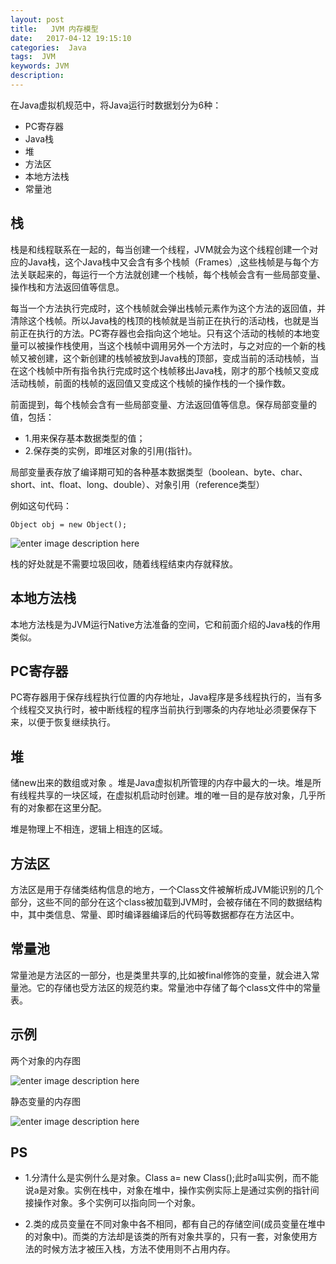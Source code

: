 ```yaml
---
layout: post
title:   JVM 内存模型
date:   2017-04-12 19:15:10
categories:  Java
tags:  JVM
keywords: JVM
description: 
---
```


在Java虚拟机规范中，将Java运行时数据划分为6种：

* PC寄存器
* Java栈
* 堆
* 方法区
* 本地方法栈
* 常量池


## 栈

栈是和线程联系在一起的，每当创建一个线程，JVM就会为这个线程创建一个对应的Java栈，这个Java栈中又会含有多个栈帧（Frames）,这些栈帧是与每个方法关联起来的，每运行一个方法就创建一个栈帧，每个栈帧会含有一些局部变量、操作栈和方法返回值等信息。
 
每当一个方法执行完成时，这个栈帧就会弹出栈帧元素作为这个方法的返回值，并清除这个栈帧。所以Java栈的栈顶的栈帧就是当前正在执行的活动栈，也就是当前正在执行的方法。PC寄存器也会指向这个地址。只有这个活动的栈帧的本地变量可以被操作栈使用，当这个栈帧中调用另外一个方法时，与之对应的一个新的栈帧又被创建，这个新创建的栈帧被放到Java栈的顶部，变成当前的活动栈帧，当在这个栈帧中所有指令执行完成时这个栈帧移出Java栈，刚才的那个栈帧又变成活动栈帧，前面的栈帧的返回值又变成这个栈帧的操作栈的一个操作数。

前面提到，每个栈帧会含有一些局部变量、方法返回值等信息。保存局部变量的值，包括：
* 1.用来保存基本数据类型的值；
* 2.保存类的实例，即堆区对象的引用(指针)。

局部变量表存放了编译期可知的各种基本数据类型（boolean、byte、char、short、int、float、long、double）、对象引用（reference类型）

例如这句代码：　　　　　　　　　　　

```
Object obj = new Object();
```

![enter image description here](http://p7lixluhf.bkt.clouddn.com/JVM-Stack.jpg)

栈的好处就是不需要垃圾回收，随着线程结束内存就释放。

## 本地方法栈
本地方法栈是为JVM运行Native方法准备的空间，它和前面介绍的Java栈的作用类似。

## PC寄存器

PC寄存器用于保存线程执行位置的内存地址，Java程序是多线程执行的，当有多个线程交叉执行时，被中断线程的程序当前执行到哪条的内存地址必须要保存下来，以便于恢复继续执行。


## 堆
储new出来的数组或对象 。堆是Java虚拟机所管理的内存中最大的一块。堆是所有线程共享的一块区域，在虚拟机启动时创建。堆的唯一目的是存放对象，几乎所有的对象都在这里分配。

堆是物理上不相连，逻辑上相连的区域。

## 方法区
方法区是用于存储类结构信息的地方，一个Class文件被解析成JVM能识别的几个部分，这些不同的部分在这个class被加载到JVM时，会被存储在不同的数据结构中，其中类信息、常量、即时编译器编译后的代码等数据都存在方法区中。

## 常量池
常量池是方法区的一部分，也是类里共享的,比如被final修饰的变量，就会进入常量池。它的存储也受方法区的规范约束。常量池中存储了每个class文件中的常量表。


## 示例

两个对象的内存图

![enter image description here](http://p7lixluhf.bkt.clouddn.com/JVM-Stack2.png)

静态变量的内存图

![enter image description here](http://p7lixluhf.bkt.clouddn.com/JVM-Stack3.png)


## PS
* 1.分清什么是实例什么是对象。Class a= new Class();此时a叫实例，而不能说a是对象。实例在栈中，对象在堆中，操作实例实际上是通过实例的指针间接操作对象。多个实例可以指向同一个对象。

* 2.类的成员变量在不同对象中各不相同，都有自己的存储空间(成员变量在堆中的对象中)。而类的方法却是该类的所有对象共享的，只有一套，对象使用方法的时候方法才被压入栈，方法不使用则不占用内存。
